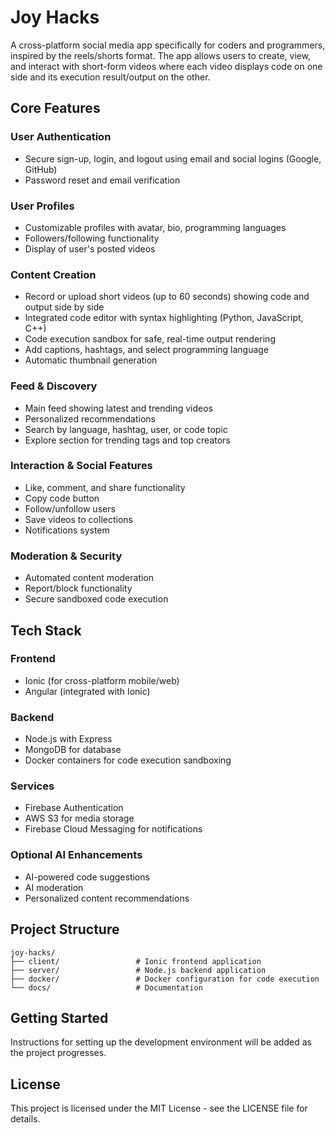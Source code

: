 # Joy Hacks

A cross-platform social media app specifically for coders and programmers, inspired by the reels/shorts format. The app allows users to create, view, and interact with short-form videos where each video displays code on one side and its execution result/output on the other.

## Core Features

### User Authentication
- Secure sign-up, login, and logout using email and social logins (Google, GitHub)
- Password reset and email verification

### User Profiles
- Customizable profiles with avatar, bio, programming languages
- Followers/following functionality
- Display of user's posted videos

### Content Creation
- Record or upload short videos (up to 60 seconds) showing code and output side by side
- Integrated code editor with syntax highlighting (Python, JavaScript, C++)
- Code execution sandbox for safe, real-time output rendering
- Add captions, hashtags, and select programming language
- Automatic thumbnail generation

### Feed & Discovery
- Main feed showing latest and trending videos
- Personalized recommendations
- Search by language, hashtag, user, or code topic
- Explore section for trending tags and top creators

### Interaction & Social Features
- Like, comment, and share functionality
- Copy code button
- Follow/unfollow users
- Save videos to collections
- Notifications system

### Moderation & Security
- Automated content moderation
- Report/block functionality
- Secure sandboxed code execution

## Tech Stack

### Frontend
- Ionic (for cross-platform mobile/web)
- Angular (integrated with Ionic)

### Backend
- Node.js with Express
- MongoDB for database
- Docker containers for code execution sandboxing

### Services
- Firebase Authentication
- AWS S3 for media storage
- Firebase Cloud Messaging for notifications

### Optional AI Enhancements
- AI-powered code suggestions
- AI moderation
- Personalized content recommendations

## Project Structure

```
joy-hacks/
├── client/                 # Ionic frontend application
├── server/                 # Node.js backend application
├── docker/                 # Docker configuration for code execution
└── docs/                   # Documentation
```

## Getting Started

Instructions for setting up the development environment will be added as the project progresses.

## License

This project is licensed under the MIT License - see the LICENSE file for details.